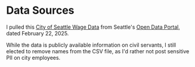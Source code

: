 # Data Sources

I pulled this [City of Seattle Wage Data](https://data.seattle.gov/City-Administration/City-of-Seattle-Wage-Data/2khk-5ukd/about_data) from
Seattle's [Open Data Portal](https://data.seattle.gov/), dated February 22, 2025.

While the data is publicly available information on civil servants, I still elected to remove names from the CSV file, as I'd rather not post sensitive PII on city employees.
